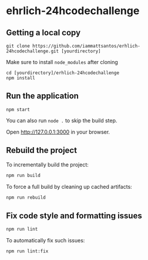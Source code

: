 # ehrlich-24hcodechallenge

## Getting a local copy

```
git clone https://github.com/iammattsantos/erhlich-24hcodechallenge.git [yourdirectory]
```

Make sure to install `node_modules` after cloning

```
cd [yourdirectory]/erhlich-24hcodechallenge
npm install
```

## Run the application

```
npm start
```

You can also run `node .` to skip the build step.

Open http://127.0.0.1:3000 in your browser.

## Rebuild the project

To incrementally build the project:

```sh
npm run build
```

To force a full build by cleaning up cached artifacts:

```sh
npm run rebuild
```

## Fix code style and formatting issues

```sh
npm run lint
```

To automatically fix such issues:

```sh
npm run lint:fix
```
